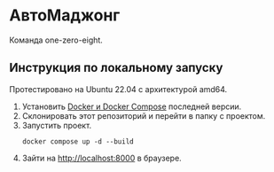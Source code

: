 # АвтоМаджонг

Команда one-zero-eight.

## Инструкция по локальному запуску

Протестировано на Ubuntu 22.04 с архитектурой amd64.

1. Установить [Docker и Docker Compose](https://docs.docker.com/engine/install/) последней версии.
2. Склонировать этот репозиторий и перейти в папку с проектом.
3. Запустить проект.
   ```
   docker compose up -d --build
   ```
4. Зайти на [http://localhost:8000](http://localhost:8000) в браузере.
